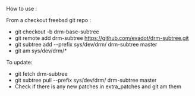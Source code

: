 How to use :

From a checkout freebsd git repo :
- git checkout -b drm-base-subtree
- git remote add drm-subtree https://github.com/evadot/drm-subtree.git
- git subtree add --prefix sys/dev/drm/ drm-subtree master
- git am sys/dev/drm/*

To update:
 - git fetch drm-subtree
 - git subtree pull --prefix sys/dev/drm/ drm-subtree master
 - Check if there is any new patches in extra_patches and git am them
